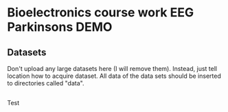 # Bioelectronics course work EEG Parkinsons DEMO

## Datasets
Don't upload any large datasets here (I will remove them). Instead, just tell location how to acquire dataset. All data of the data sets should be inserted to directories called "data".


##
Test
